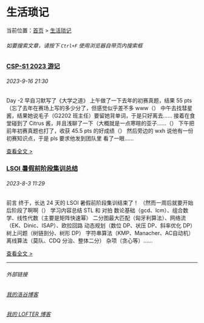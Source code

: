 # 生活琐记

当前位置：[首页](index.md) > [生活琐记](life.md)

###### 如要搜索文章，请按下 ```Ctrl+F``` 使用浏览器自带页内搜索框

### [CSP-S1 2023 游记](life-2.md) 

###### 2023-9-16 21:30

Day -2 早自习默写了《大学之道》 上午做了一下去年的初赛真题，结果 55 pts（忘了去年在赛场上写的多少分了，但感觉似乎差不多 www（） 中午去找彗星酱，结果她说毛子（G2202 班主任）要留她背单词，于是只好离去…… 接着在食堂碰到了 Citrus 酱，并且浅聊了一下（大概就是一点寒暄的亚子……（） 下午把前年初赛真题也打了，收获 45.5 pts 的好成绩（） 然后旁边的 wxh 说他有一份初赛知识点，于是 pls 要求他发到团队里 看了一眼……

[查看全文 >](life-2.md)

### [LSOI 暑假前阶段集训总结](life-1.md) 

###### 2023-8-3 11:29

前言 终于，长达 24 天的 LSOI 暑假前阶段集训结束了！ （然而一周后就要开始后阶段了啊啊（） 学习内容总结 STL 和 对拍 数论基础（gcd、lcm）、组合数学、线性代数（主要是矩阵快速幂） 二分图最大匹配（匈牙利算法）、网络流（EK、Dinic、ISAP）、欧拉回路 动态规划（数位 DP、状压 DP、斜率优化 DP） 树上问题（树链剖分、树形 DP） 字符串算法（KMP、Manacher、AC自动机） 离线算法（莫队、CDQ 分治、整体二分） 杂项（贪心等）……

[查看全文 >](life-1.md)

---
###### 外部链接
###### [我的洛谷博客](https://muhyih.blog.luogu.org/)
###### [我的 LOFTER 博客](https://seven-celsius-sunny.lofter.com/)
